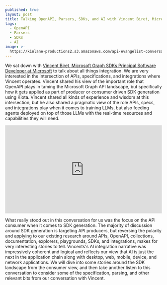 ```yaml
---
published: true
layout: post
title: Talking OpenAPI, Parsers, SDKs, and AI with Vincent Biret, Microsoft Graph SDKs Principal Software Developer at Microsoft
tags:
  - OpenAPI
  - Parsers
  - SDKs
  - AI
image: >-
  https://kinlane-productions2.s3.amazonaws.com/api-evangelist-conversations/api-evangelist-conversations.jpg
---
```

We sat down with [Vincent Biret, Microsoft Graph SDKs Principal Software Developer at Microsoft](https://conversations.apievangelist.com/store/2025-01-19-vincent-biret-microsoft/) to talk about all things integration. We are very interested in the intersection of APIs, specifications, and integrations where Vincent operates. Vincent shared his view of the important role that OpenAPI plays in taming the Microsoft Graph API landscape, but specifically how it gets applied as part of producer or consumer driven SDK generation using Kiota. Vincent shared all kinds of experience and wisdom at this intersection, but he also shared a pragmatic view of the role APIs, specs, and integrations play when it comes to training LLMs, but also feeding agents deployed on top of those LLMs with the real-time resources and capabilities they will need.

<style>
  .youtube-video {
  aspect-ratio: 16 / 9;
  width: 100%;
}
</style>
<center><iframe class="youtube-video" src="https://www.youtube.com/embed/Pas9tFKZv-Q?si=3YmiuNSpAAsXJJhq" title="YouTube video player" frameborder="0" allow="accelerometer; autoplay; clipboard-write; encrypted-media; gyroscope; picture-in-picture; web-share" referrerpolicy="strict-origin-when-cross-origin" allowfullscreen></iframe></center>

What really stood out in this conversation for us was the focus on the API consumer when it comes to SDK generation. The majority of discussion around SDK generation is targeting API producers, but reversing the polarity and applying to our existing research around APIs, OpenAPI, collections, documentation, explorers, playgrounds, SDKs, and integrations, makes for very interesting stories to tell. Vincents's AI integration narrative was impressively coherent and logical and reflects our view that AI is just the next in the application chain along with desktop, web, mobile, device, and network applications. We will dive into some stories around the SDK landscape from the consumer view, and then take another listen to this conversation to consider some of the specification, parsing, and other relevant bits from our conversation with Vincent.